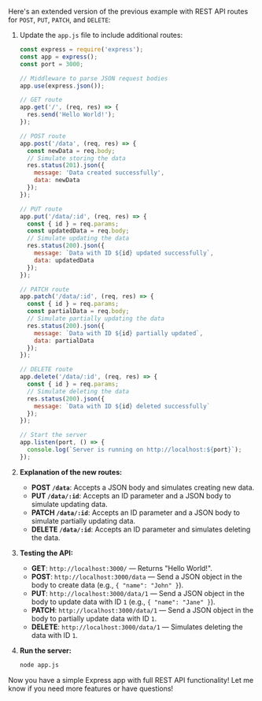 Here's an extended version of the previous example with REST API routes for `POST`, `PUT`, `PATCH`, and `DELETE`:

1. Update the `app.js` file to include additional routes:

   ```javascript
   const express = require('express');
   const app = express();
   const port = 3000;

   // Middleware to parse JSON request bodies
   app.use(express.json());

   // GET route
   app.get('/', (req, res) => {
     res.send('Hello World!');
   });

   // POST route
   app.post('/data', (req, res) => {
     const newData = req.body;
     // Simulate storing the data
     res.status(201).json({
       message: 'Data created successfully',
       data: newData
     });
   });

   // PUT route
   app.put('/data/:id', (req, res) => {
     const { id } = req.params;
     const updatedData = req.body;
     // Simulate updating the data
     res.status(200).json({
       message: `Data with ID ${id} updated successfully`,
       data: updatedData
     });
   });

   // PATCH route
   app.patch('/data/:id', (req, res) => {
     const { id } = req.params;
     const partialData = req.body;
     // Simulate partially updating the data
     res.status(200).json({
       message: `Data with ID ${id} partially updated`,
       data: partialData
     });
   });

   // DELETE route
   app.delete('/data/:id', (req, res) => {
     const { id } = req.params;
     // Simulate deleting the data
     res.status(200).json({
       message: `Data with ID ${id} deleted successfully`
     });
   });

   // Start the server
   app.listen(port, () => {
     console.log(`Server is running on http://localhost:${port}`);
   });
   ```

2. **Explanation of the new routes:**
   - **POST `/data`**: Accepts a JSON body and simulates creating new data.
   - **PUT `/data/:id`**: Accepts an ID parameter and a JSON body to simulate updating data.
   - **PATCH `/data/:id`**: Accepts an ID parameter and a JSON body to simulate partially updating data.
   - **DELETE `/data/:id`**: Accepts an ID parameter and simulates deleting the data.

3. **Testing the API:**
   - **GET**: `http://localhost:3000/` — Returns "Hello World!".
   - **POST**: `http://localhost:3000/data` — Send a JSON object in the body to create data (e.g., `{ "name": "John" }`).
   - **PUT**: `http://localhost:3000/data/1` — Send a JSON object in the body to update data with ID `1` (e.g., `{ "name": "Jane" }`).
   - **PATCH**: `http://localhost:3000/data/1` — Send a JSON object in the body to partially update data with ID `1`.
   - **DELETE**: `http://localhost:3000/data/1` — Simulates deleting the data with ID `1`.

4. **Run the server:**
   ```bash
   node app.js
   ```

Now you have a simple Express app with full REST API functionality! Let me know if you need more features or have questions!